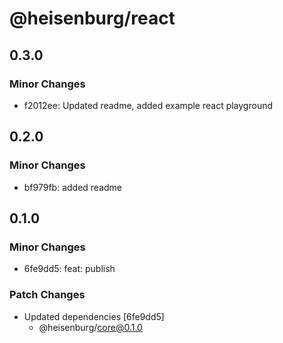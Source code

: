 # @heisenburg/react

## 0.3.0

### Minor Changes

- f2012ee: Updated readme, added example react playground

## 0.2.0

### Minor Changes

- bf979fb: added readme

## 0.1.0

### Minor Changes

- 6fe9dd5: feat: publish

### Patch Changes

- Updated dependencies [6fe9dd5]
  - @heisenburg/core@0.1.0
